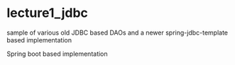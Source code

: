 # lecture1_jdbc
sample of various old JDBC based DAOs and a newer spring-jdbc-template based implementation

Spring boot based implementation

